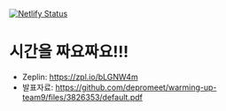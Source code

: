 [![Netlify Status](https://api.netlify.com/api/v1/badges/84eedf6f-d820-43e8-836a-0d82bd2ac843/deploy-status)](https://app.netlify.com/sites/jjayojjayo/deploys)

# 시간을 짜요짜요!!!

* Zeplin: https://zpl.io/bLGNW4m
* 발표자료: https://github.com/depromeet/warming-up-team9/files/3826353/default.pdf
